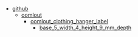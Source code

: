 * [github](github)
  * [oomlout](github/oomlout)
    * [oomlout_clothing_hanger_label](github/oomlout/oomlout_clothing_hanger_label)
      * [base_5_width_4_height_9_mm_depth](github/oomlout/oomlout_clothing_hanger_label/base_5_width_4_height_9_mm_depth)
